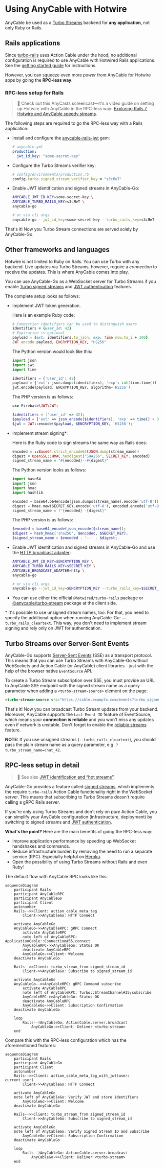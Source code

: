 # Using AnyCable with Hotwire

AnyCable be used as a [Turbo Streams][] backend for **any application**, not only Ruby or Rails.

## Rails applications

Since [turbo-rails][] uses Action Cable under the hood, no additional configuration is required to use AnyCable with Hotwired Rails applications. See the [getting started guide](../rails/getting_started.md) for instructions.

However, you can squeeze even more _power_ from AnyCable for Hotwire apps by going the **RPC-less way**.

### RPC-less setup for Rails

> 🎥 Check out this AnyCasts screencast—it's a video guide on setting up Hotwire with AnyCable in the RPC-less way: [Exploring Rails 7, Hotwire and AnyCable speedy streams](https://anycable.io/blog/anycasts-rails-7-hotwire-and-anycable/).

The following steps are required to go the RPC-less way with a Rails application:

- Install and configure the [anycable-rails-jwt][] gem:

  ```yml
  # anycable.yml
  production:
    jwt_id_key: "some-secret-key"
  ```

- Configure the Turbo Streams verifier key:

  ```ruby
  # config/environments/production.rb
  config.turbo.signed_stream_verifier_key = "s3cЯeT"
  ```

- Enable JWT identification and signed streams in AnyCable-Go:

  ```sh
  ANYCABLE_JWT_ID_KEY=some-secret-key \
  ANYCABLE_TURBO_RAILS_KEY=s3cЯeT \
  anycable-go

  # or via cli args
  anycable-go --jwt_id_key=some-secret-key --turbo_rails_key=s3cЯeT
  ```

That's it! Now you Turbo Stream connections are served solely by AnyCable-Go.

## Other frameworks and languages

Hotwire is not limited to Ruby on Rails. You can use Turbo with any backend. Live updates via Turbo Streams, however, require a _connection_ to receive the updates. This is where AnyCable comes into play.

You can use AnyCable-Go as a WebSocket server for Turbo Streams if you enable [Turbo signed streams](../anycable-go/signed_streams.md) and [JWT authentication](../anycable-go/jwt_identification.md) features.

The complete setup looks as follows:

- Implement JWT token generation.

  Here is an example Ruby code:

  ```ruby
  # Connection identifiers can be used to distinguish users
  identifiers = {user_id: 42}
  # Expiration is optional
  payload = {ext: identifiers.to_json, exp: Time.now.to_i + 300}
  JWT.encode payload, ENCRYPTION_KEY, "HS256"
  ```

  The Python version would look like this:

  ```python
  import json
  import jwt
  import time

  identifiers = {'user_id': 42}
  payload = {'ext': json.dumps(identifiers), 'exp': int(time.time()) + 300}
  jwt.encode(payload, ENCRYPTION_KEY, algorithm='HS256')
  ```

  The PHP version is as follows:

  ```php
  use Firebase\JWT\JWT;

  $identifiers = ['user_id' => 42];
  $payload = ['ext' => json_encode($identifiers), 'exp' => time() + 300];
  $jwt = JWT::encode($payload, $ENCRYPTION_KEY, 'HS256');
  ```

- Implement stream signing\*:

  Here is the Ruby code to sign streams the same way as Rails does:

  ```ruby
  encoded = ::Base64.strict_encode64(JSON.dump(stream_name))
  digest = OpenSSL::HMAC.hexdigest("SHA256", SECRET_KEY, encoded)
  signed_stream_name = "#{encoded}--#{digest}"
  ```

  The Python version looks as follows:

  ```python
  import base64
  import json
  import hmac
  import hashlib

  encoded = base64.b64encode(json.dumps(stream_name).encode('utf-8')).decode('utf-8')
  digest = hmac.new(SECRET_KEY.encode('utf-8'), encoded.encode('utf-8'), hashlib.sha256).hexdigest()
  signed_stream_name = f"{encoded}--{digest}"
  ```

  The PHP version is as follows:

  ```php
  $encoded = base64_encode(json_encode($stream_name));
  $digest = hash_hmac('sha256', $encoded, $SECRET_KEY);
  $signed_stream_name = $encoded . '--' . $digest;
  ```

- Enable JWT identification and signed streams in AnyCable-Go and use the [HTTP broadcast adapter](../ruby/broadcast_adapters.md#http-adapter):

  ```sh
  ANYCABLE_JWT_ID_KEY=$ENCRYPTION_KEY \
  ANYCABLE_TURBO_RAILS_KEY=$SECRET_KEY \
  ANYCABLE_BROADCAST_ADAPTER=http \
  anycable-go

  # or via cli args
  anycable-go --jwt_id_key=$ENCRYPTION_KEY --turbo_rails_key=$SECRET_KEY --broadcast_adapter=http
  ```

- You can use either the official `@hotwired/turbo-rails` package or [@anycable/turbo-stream][] package at the client side.

\* It's possible to use unsigned stream names, too. For that, you need to specify the additional option when running AnyCable-Go: `--turbo_rails_cleartext`. This way, you don't need to implement stream signing and rely only on JWT for authentication.

## Turbo Streams over Server-Sent Events

AnyCable-Go supports [Server-Sent Events](../anycable-go/sse.md) (SSE) as a transport protocol. This means that you can use Turbo Streams with AnyCable-Go without WebSockets and Action Cable (or AnyCable) client libraries—just with the help of the browser native `EventSource` API.

To create a Turbo Stream subscription over SSE, you must provide an URL to AnyCable SSE endpoint with the signed stream name as a query parameter when adding a `<turbo-stream-source>` element on the page:

```html
<turbo-stream-source src="https://cable.example.com/events?turbo_signed_stream_name=<signed-name>" />
```

That's it! Now you can broadcast Turbo Stream updates from your backend. Moreover, AnyCable supports the `Last-Event-ID` feature of EventSource, which means your **connection is reliable** and you won't miss any updates even if network is unstable. Don't forget to enable the [reliable streams](../anycable-go/reliable_streams.md) feature.

**NOTE:** If you use unsigned streams (`--turbo_rails_cleartext`), you should pass the plain stream name as a query parameter, e.g. `?turbo_stream_name=chat_42`.

## RPC-less setup in detail

> 📖 See also [JWT identification and “hot streams”](https://anycable.io/blog/jwt-identification-and-hot-streams/).

AnyCable-Go provides a feature called [signed streams](../anycable-go/signed_streams.md), which implements the require `turbo-rails` Action Cable functionality right in the WebSocket server. This means that subscribing to Turbo Streams doesn't require calling a gRPC Rails server.

If you're only using Turbo Streams and don't rely on _pure_ Action Cable, you can simplify your AnyCable configuration (infrastructure, deployment) by switching to signed streams and [JWT authentication](../anycable-go/jwt_identification.md).

**What's the point?** Here are the main benefits of going the RPC-less way:

- Improve application performance by speeding up WebSocket handshakes and commands.
- Reduce infrastructure burden by removing the need to run a separate service (RPC). Especially helpful on [Heroku](../deployment/heroku.md).
- Open the possibility of using Turbo Streams without Rails and even Ruby!

The default flow with AnyCable RPC looks like this:

```mermaid
sequenceDiagram
    participant Rails
    participant AnyCableRPC
    participant AnyCableGo
    participant Client
    autonumber
    Rails-->>Client: action_cable_meta_tag
        Client->>AnyCableGo: HTTP Connect

    activate AnyCableGo
    AnyCableGo->>AnyCableRPC: gRPC Connect
        activate AnyCableRPC
        note left of AnyCableRPC: ApplicationCable::Connection#35;connect
        AnyCableRPC->>AnyCableGo: Status OK
        deactivate AnyCableRPC
        AnyCableGo->>Client: Welcome
    deactivate AnyCableGo

    Rails-->>Client: turbo_stream_from signed_stream_id
        Client->>AnyCableGo: Subscribe to signed_stream_id

    activate AnyCableGo
    AnyCableGo-->>AnyCableRPC: gRPC Command subscribe
        activate AnyCableRPC
        note left of AnyCableRPC: Turbo::StreamChannel#35;subscribe
        AnyCableRPC->>AnyCableGo: Status OK
        deactivate AnyCableRPC
        AnyCableGo->>Client: Subscription Confirmation
    deactivate AnyCableGo

    loop
        Rails--)AnyCableGo: ActionCable.server.broadcast
            AnyCableGo->>Client: Deliver <turbo-stream>
    end
```

Compare this with the RPC-less configuration which has the aforementioned features:

```mermaid
sequenceDiagram
    participant Rails
    participant AnyCableGo
    participant Client
    autonumber
    Rails-->>Client: action_cable_meta_tag_with_jwt(user: current_user)
        Client->>AnyCableGo: HTTP Connect

    activate AnyCableGo
    note left of AnyCableGo: Verify JWT and store identifiers
        AnyCableGo->>Client: Welcome
    deactivate AnyCableGo

    Rails-->>Client: turbo_stream_from signed_stream_id
        Client->>AnyCableGo: Subscribe to signed_stream_id

    activate AnyCableGo
    note left of AnyCableGo: Verify Signed Stream ID and Subscribe
        AnyCableGo->>Client: Subscription Confirmation
    deactivate AnyCableGo

    loop
        Rails--)AnyCableGo: ActionCable.server.broadcast
            AnyCableGo->>Client: Deliver <turbo-stream>
    end
```

[Hotwire]: https://hotwired.dev
[anycable-rails-jwt]: https://github.com/anycable/anycable-rails-jwt
[Turbo Streams]: https://turbo.hotwired.dev/handbook/streams
[turbo-rails]: https://github.com/hotwired/turbo-rails
[@anycable/turbo-stream]: https://github.com/anycable/anycable-client/tree/master/packages/turbo-stream
